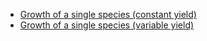 - [Growth of a single species (constant yield)](growth_single.html)
- [Growth of a single species (variable yield)](droop.html)